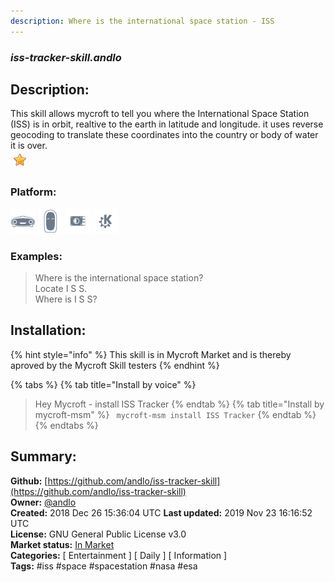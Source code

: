 ```yaml
---
description: Where is the international space station - ISS
---
```


### _iss-tracker-skill.andlo_  
## Description:  
This skill allows mycroft to tell you where the International Space Station (ISS) is in orbit, realtive
to the earth in latitude and longitude. it uses reverse geocoding to translate these coordinates
into the country or body of water it is over.  
![](../.gitbook/assets/star.png)  
  
### Platform:  
 ![Mark I](../.gitbook/assets/mark-1-icon.png)  ![Mark II](../.gitbook/assets/mark-2-icon.png)  ![Picroft](../.gitbook/assets/picroft-icon.png)  ![plasmoid](../.gitbook/assets/kde.png)   
### Examples:  
> Where is the international space station?  
> Locate I S S.  
> Where is I S S?  
  
## Installation:  
{% hint style="info" %}
This skill is in Mycroft Market and is thereby aproved by the Mycroft Skill testers
{% endhint %}
    
{% tabs %}
{% tab title="Install by voice" %}
> Hey Mycroft - install ISS Tracker
{% endtab %}
  {% tab title="Install by mycroft-msm" %}
``` mycroft-msm install ISS Tracker```
{% endtab %}
  {% endtabs %}
    
## Summary:  
**Github:** [https://github.com/andlo/iss-tracker-skill](https://github.com/andlo/iss-tracker-skill)  
**Owner:** [@andlo](https://github.com/andlo)  
**Created:** 2018 Dec 26 15:36:04 UTC  **Last updated:** 2019 Nov 23 16:16:52 UTC  
**License:** GNU General Public License v3.0  
**Market status:** [In Market](https://market.mycroft.ai/skill/iss-tracker)  
**Categories:** [ Entertainment ] [ Daily ] [ Information ]   
**Tags:** \#iss \#space \#spacestation \#nasa \#esa   
